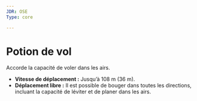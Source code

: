 ```yaml
---
JDR: OSE
Type: core

---
```

# Potion de vol

Accorde la capacité de voler dans les airs.

- **Vitesse de déplacement :** Jusqu’à 108 m (36 m).
- **Déplacement libre :** Il est possible de bouger dans toutes les directions, incluant la capacité de léviter et de planer dans les airs.